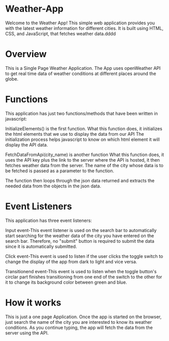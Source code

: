 # Weather-App
Welcome to the Weather App! This simple web application provides you with the latest weather information for different cities. It is built using HTML, CSS, and JavaScript, that fetches weather data.dddd
# Overview
This is a Single Page Weather Application. The App uses openWeather API to get real time data of weather conditions at different places around the globe.
# Functions
This application has just two functions/methods that have been written in javascript:

InitializeElements() is the first function. What this function does, it initializes the html elements that we use to display the data from our API The initialization process helps javascript to know on which html element it will display the API data.

FetchDataFromApi(city_name) is another function What this function does, it uses the API key plus the link to the server where the API is hosted, it then fetches weather data from the server. The name of the city whose data is to be fetched is passed as a parameter to the function.

The function then loops through the json data returned and extracts the needed data from the objects in the json data.
# Event Listeners
This application has three event listeners:

Input event-This event listener is used on the search bar to automatically start searching for the weather data of the city you have entered on the search bar. Therefore, no "submit" button is required to submit the data since it is automatically submitted.

Click event-This event is used to listen if the user clicks the toggle switch to change the display of the app from dark to light and vice versa.

Transitionend event-This event is used to listen when the toggle button's circlar part finishes transitioning from one end of the switch to the other for it to change its background color between green and blue.

# How it works
This is just a one page Application. Once the app is started on the browser, just search the name of the city you are interested to know its weather conditions. As you continue typing, the app will fetch the data from the server using the API.
